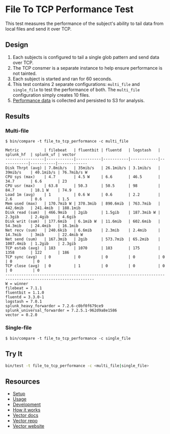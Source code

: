 # File To TCP Performance Test

This test measures the performance of the subject's ability to tail data from local
files and send it over TCP.

## Design

1. Each subjects is configured to tail a single glob pattern and send data over TCP.
2. The TCP consmer is a separate instance to help ensure performance is not tainted.
3. Each subject is started and ran for 60 seconds.
4. This test contains 2 separate configurations: `multi_file` and `single_file` to test
   the performance of both. The `multi_file` configuration simply creates 10 files.
5. [Performance data][performance_data] is collected and persisted to S3 for analysis.

## Results

### Multi-file

```
$ bin/compare -t file_to_tcp_performance -c multi_file

Metric           | filebeat   | fluentbit | fluentd   | logstash   | splunk_hf  | splunk_uf | vector      
-----------------|------------|-----------|-----------|------------|------------|-----------|-------------
Disk Thrpt (avg) | 7.8mib/s   | 35mib/s   | 26.1mib/s | 3.1mib/s   | 39mib/s    | 40.1mib/s | 76.7mib/s W 
CPU sys (max)    | 4.7        | 4.5 W     | 6.6       | 46.5       | 34.7       | 6.6       | 23          
CPU usr (max)    | 63.8       | 50.3      | 50.5      | 98         | 84.7       | 18.1 W    | 74.9        
Load 1m (avg)    | 1          | 0.6 W     | 0.6       | 2.2        | 2.6        | 0.6       | 1.5         
Mem used (max)   | 170.7mib W | 370.3mib  | 890.6mib  | 763.7mib   | 442.6mib   | 241.4mib  | 188.1mib    
Disk read (sum)  | 466.9mib   | 2gib      | 1.5gib    | 187.3mib W | 2.3gib     | 2.4gib    | 4.6gib      
Disk writ (sum)  | 177.6mib   | 6.1mib W  | 11.6mib   | 602.6mib   | 54.3mib    | 24.4mib   | 16.1mib     
Net recv (sum)   | 240.6kib   | 6.6mib    | 2.3mib    | 2.4mib     | 14.7mib    | 3mib      | 22.4mib W   
Net send (sum)   | 167.3mib   | 2gib      | 573.7mib  | 65.2mib    | 1007.4mib  | 1.2gib    | 2.3gib      
TCP estab (avg)  | 183        | 1070      | 183       | 175        | 1358       | 122       | 186         
TCP sync (avg)   | 0          | 0         | 0         | 0          | 0          | 0         | 0           
TCP close (avg)  | 0          | 1         | 0         | 0          | 0          | 0         | 0           
-------------------------------------------------------------------------------------------------------------
W = winner
filebeat = 7.1.1
fluentbit = 1.1.0
fluentd = 3.3.0-1
logstash = 7.0.1
splunk_heavy_forwarder = 7.2.6-c0bf0f679ce9
splunk_universal_forwarder = 7.2.5.1-962d9a8e1586
vector = 0.2.0
```

### Single-file

```
$ bin/compare -t file_to_tcp_performance -c single_file

```

## Try It

```bash
bin/test -t file_to_tcp_performance -c <multi_file|single_file>
```

## Resources

* [Setup][setup]
* [Usage][usage]
* [Development][development]
* [How it works][how_it_works]
* [Vector docs][docs]
* [Vector repo][repo]
* [Vector website][website]


[development]: /README.md#development
[docs]: https://docs.vectorproject.io
[how_it_works]: /README.md#how-it-works
[performance_data]: /README.md#performance-data
[repo]: https://github.com/timberio/vector
[setup]: /README.md#setup
[usage]: /README.md#usage
[website]: https://vectorproject.io
